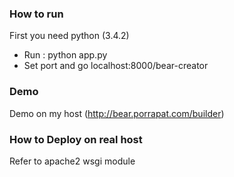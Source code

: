### How to run ###

First you need python (3.4.2)

* Run : python app.py
* Set port and go localhost:8000/bear-creator

### Demo ###
Demo on my host (http://bear.porrapat.com/builder)

### How to Deploy on real host ###
Refer to apache2 wsgi module
